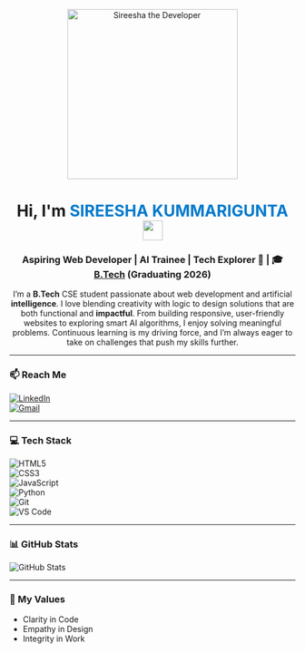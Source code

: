<p align="center">
  <img src="https://media.giphy.com/media/LMcB8XospGZO8UQq87/giphy.gif" width="300" alt="Sireesha the Developer" />
</p>

<h1 align="center">Hi, I'm <span style="color:#007acc;">SIREESHA KUMMARIGUNTA</span> 
  <img src="https://media.giphy.com/media/hvRJCLFzcasrR4ia7z/giphy.gif" width="35" />
</h1>

<h3 align="center">Aspiring Web Developer | AI Trainee | Tech Explorer 🚀 | 🎓 <a href="#">B.Tech</a> (Graduating 2026)</h3>

<p align="center">
I’m a <b>B.Tech</b> CSE student passionate about web development and artificial <b>intelligence</b>.  
I love blending creativity with logic to design solutions that are both functional and <b>impactful</b>.  
From building responsive, user-friendly websites to exploring smart AI algorithms, I enjoy solving meaningful problems.  
Continuous learning is my driving force, and I’m always eager to take on challenges that push my skills further.
</p>

---

### 📫 Reach Me  
[![LinkedIn](https://img.shields.io/badge/LinkedIn-blue?style=for-the-badge&logo=linkedin&logoColor=white)](https://www.linkedin.com/in/kummarigunta-sireesha-369b95283)  
[![Gmail](https://img.shields.io/badge/Gmail-D14836?style=for-the-badge&logo=gmail&logoColor=white)](mailto:kummariguntasireesha@gmail.com)

---

### 💻 Tech Stack  
![HTML5](https://img.shields.io/badge/HTML5-E34F26?style=for-the-badge&logo=html5&logoColor=white)  
![CSS3](https://img.shields.io/badge/CSS3-1572B6?style=for-the-badge&logo=css3&logoColor=white)  
![JavaScript](https://img.shields.io/badge/JavaScript-F7DF1E?style=for-the-badge&logo=javascript&logoColor=black)  
![Python](https://img.shields.io/badge/Python-3776AB?style=for-the-badge&logo=python&logoColor=white)  
![Git](https://img.shields.io/badge/Git-F05032?style=for-the-badge&logo=git&logoColor=white)  
![VS Code](https://img.shields.io/badge/VS%20Code-0078D4?style=for-the-badge&logo=visual-studio-code&logoColor=white)

---

### 📊 GitHub Stats  
![GitHub Stats](https://github-readme-stats.vercel.app/api?username=sireesha-kummarigunta&show_icons=true&theme=radical)

---

### 💎 My Values  
- Clarity in Code  
- Empathy in Design  
- Integrity in Work
